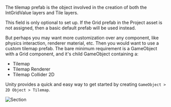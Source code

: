The tilemap prefab is the object involved in the creation of both the IntGridValue layers and Tile layers.

This field is only optional to set up. If the Grid prefab in the Project asset is not assigned, then a basic default prefab will be used instead.

But perhaps you may want more customization over any component, like physics interaction, renderer material, etc. Then you would want to use a custom tilemap prefab.
The bare minimum requirement is a GameObject with a Grid component, and it's child GameObject containing a:
- Tilemap 
- Tilemap Renderer
- Tilemap Collider 2D

Unity provides a quick and easy way to get started by creating `GameObject > 2D Object > Tilemap`.

![Section](~/images/unity/inspector/GridPrefabs.png)